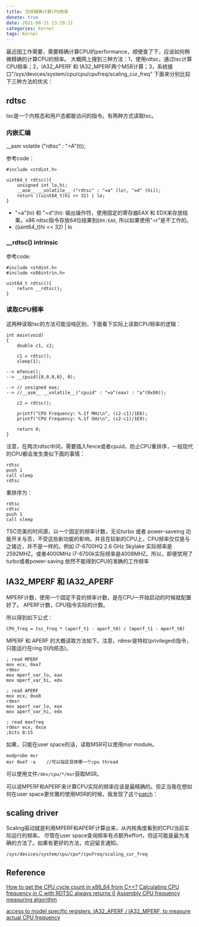 ```yaml
---
title: 怎样精确计算CPU频率
donate: true
date: 2021-08-31 13:29:21
categories: Kernel
tags: Kernel
---
```


最近因工作需要，需要精确计算CPU的performance，顺便查了下，应该如何稍微精确的计算CPU的频率。
大概网上搜到三种方法：1，使用rdtsc，通过tsc计算CPU频率；2，IA32_APERF 和 IA32_MPERF两个MSR计算；3，系统接口"/sys/devices/system/cpu/cpu<x>/cpufreq/scaling_cur_freq"
下面来分别比较下三种方法的优劣：

## rdtsc
tsc是一个内核态和用户态都能访问的指令。有两种方式读取tsc。

### 内嵌汇编
  __asm volatile ("rdtsc" : "=A"(t));

参考code：

```
#include <stdint.h>

uint64_t rdtsc(){
	unsigned int lo,hi;
	__asm__ __volatile__ ("rdtsc" : "=a" (lo), "=d" (hi));
	return ((uint64_t)hi << 32) | lo;
}
```

* "=a"(lo) 和 "=d"(hi): 输出操作符，使用固定的寄存器EAX 和 EDX来存放结果。x86 rdtsc指令存放64位结果到`EDX:EAX`, 所以如果使用"=r"是不工作的。
* ((uint64_t)hi << 32) | lo 


### __rdtsc() intrinsic
参考code:

```
#include <stdint.h>
#include <x86intrin.h>

uint64_t rdtsc(){
	return __rdtsc();
}
```

### 读取CPU频率
这两种读取tsc的方法可能没啥区别，下面看下实际上读取CPU频率的逻辑：

```
int main(void)
{
    double c1, c2;

    c1 = rdtsc();
    sleep(1);

--> mfence();
--> __cpuid({0,0,0,0}, 0);

--> // unsigned eax;
--> //__asm__ __volatile__("cpuid" : "=a"(eax) : "a"(0x00));

    c2 = rdtsc();

    printf("CPU Frequency: %.1f MHz\n", (c2-c1)/1E6);
    printf("CPU Frequency: %.1f GHz\n", (c2-c1)/1E9);

    return 0;
}
```

注意，在两次rdtsc中间，需要插入fence或者cpuid，防止CPU重排序，一般现代的CPU都会发生类似下面的事情：

```
rdtsc
push 1
call sleep
rdtsc
```

重排序为：
```
rdtsc
rdtsc
push 1
call sleep
```
TSC完美的时间源，以一个固定的频率计数，无论turbo 或者 power-saveing 功能开关与否，不受这些新功能的影响。并且在较新的CPU上，CPU频率仅仅是与之接近，并不是一样的。例如 i7-6700HQ 2.6 GHz Skylake 实际频率是2592MHZ。或者4000MHz i7-6700k实际频率是4008MHZ。所以，即便禁用了turbo或者power-saving 依然不能得到CPU的准确的工作频率


##  IA32_MPERF 和 IA32_APERF
MPERF计数，使用一个固定不变的频率计数，是在CPU一开始启动的时候就配置好了。
APERF计数，CPU指令实际的计数。

所以得到如下公式：
```
CPU_freq = tsc_freq * (aperf_t1 - aperf_t0) / (mperf_t1 - mperf_t0)
```

MPERF 和 APERF 的大概读取方法如下。注意，rdmsr是特权(privileged)指令，只能运行在ring 0(内核态)。
```
; read MPERF
mov ecx, 0xe7
rdmsr
mov mperf_var_lo, eax
mov mperf_var_hi, edx

; read APERF
mov ecx, 0xe8
rdmsr
mov aperf_var_lo, eax
mov aperf_var_hi, edx

; read maxfreq
rdmsr ecx, 0xce
;bits 8:15
```
如果，只能在user space的话，读取MSR可以使用msr module。
```
modprobe msr
msr 0xe7 -a    //可以指定具体哪一个cpu thread
```
可以使用文件`/dev/cpu/*/msr`获取MSR。

可以说MPERF和APERF来计算CPU实际的频率应该是最精确的。但正当我在想如何在user space更优雅的使用MSR的时候，我发现了这个[patch](https://lore.kernel.org/lkml/52f711be59539723358bea1aa3c368910a68b46d.1459485198.git.len.brown@intel.com/)：

## scaling driver
Scaling驱动就是利用MPERF和APERF计算出来，从内核角度看到的CPU当前实际运行的频率。 尽管在user space查询频率有点额外effort，但这可能是最为准确的方法了。如果有更好的方法，欢迎留言通知。

```
/sys/devices/system/cpu/cpu*/cpufreq/scaling_cur_freq
```

## Reference

[How to get the CPU cycle count in x86_64 from C++?](https://stackoverflow.com/questions/13772567/how-to-get-the-cpu-cycle-count-in-x86-64-from-c/51907627#51907627)
[Calculating CPU frequency in C with RDTSC always returns 0](https://stackoverflow.com/questions/2814569/calculating-cpu-frequency-in-c-with-rdtsc-always-returns-0)
[Assembly CPU frequency measuring algorithm](https://stackoverflow.com/questions/65095/assembly-cpu-frequency-measuring-algorithm)

[access to model specific registers, IA32_APERF / IA32_MPERF, to measure actual CPU frequency](https://stackoverflow.com/questions/16145835/access-to-model-specific-registers-ia32-aperf-ia32-mperf-to-measure-actual-c)
